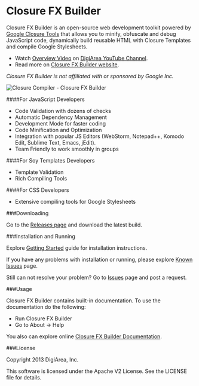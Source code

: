 Closure FX Builder
==================

Closure FX Builder is an open-source web development toolkit powered by [Google Closure Tools](https://developers.google.com/closure/) that allows you to minify, obfuscate and debug JavaScript code, dynamically build reusable HTML with Closure Templates and compile Google Stylesheets. 
 - Watch [Overview Video](http://www.youtube.com/watch?v=7b80rp1jY9M) on [DigiArea YouTube Channel](http://www.youtube.com/DigiAreaInc).
 - Read more on [Closure FX Builder website](http://digi-area.com/ClosureFX/).

*Closure FX Builder is not affiliated with or sponsored by Google Inc.*

![Closure Compiler - Closure FX Builder](http://digi-area.com/images/closurefx/screens_compiler.png)

####For JavaScript Developers
 - Code Validation with dozens of checks
 - Automatic Dependency Management
 - Development Mode for faster coding
 - Code Minification and Optimization
 - Integration with popular JS Editors (WebStorm, Notepad++, Komodo Edit, Sublime Text, Emacs, jEdit).
 - Team Friendly to work smoothly in groups

####For Soy Templates Developers
 - Template Validation
 - Rich Compiling Tools

####For CSS Developers
 - Extensive compiling tools for Google Stylesheets

###Downloading

Go to the [Releases page](https://github.com/DigiArea/closurefx-builder/releases) and download the latest build.

###Installation and Running

Explore [Getting Started](http://digi-area.com/ClosureFX/getting-started.php) guide for installation instructions.

If you have any problems with installation or running, please explore [Known Issues](https://github.com/DigiArea/closurefx-builder/wiki/Known-Issues) page.

Still can not resolve your problem? Go to [Issues](https://github.com/DigiArea/closurefx-builder/issues) page and post a request.

###Usage

Closure FX Builder contains built-in documentation.
To use the documentation do the following:
 - Run Closure FX Builder
 - Go to About -> Help

You also can explore online [Closure FX Builder Documentation](http://digi-area.com/ClosureFX/guide/).

###License

Copyright 2013 DigiArea, Inc.

This software is licensed under the Apache V2 License. See the LICENSE file for details.
